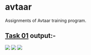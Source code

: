 # avtaar
Assignments of Avtaar training program.

## [Task 01](https://github.com/risacker/avtaar/tree/main/Task_01) output:-
<img src = https://telegra.ph/file/534e757e27152bc48793e.png>

<img src = https://telegra.ph/file/30a896ae607ec127c5679.png>

<img src = https://telegra.ph/file/bb4bd0bbbc315ac78ad55.png>
